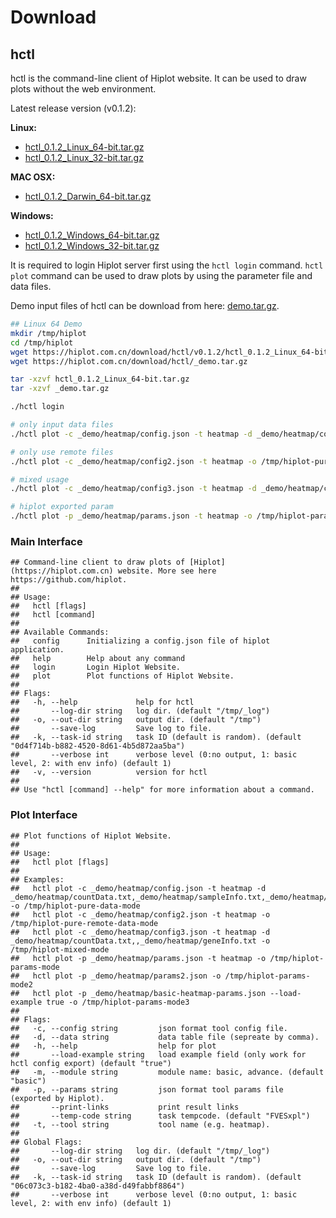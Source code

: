 # Download


## hctl

hctl is the command-line client of Hiplot website. It can be used to draw plots without the web environment.

Latest release version (v0.1.2):

**Linux:**

- [hctl_0.1.2_Linux_64-bit.tar.gz](https://hiplot.com.cn/download/hctl/v0.1.2/hctl_0.1.2_Linux_64-bit.tar.gz)
- [hctl_0.1.2_Linux_32-bit.tar.gz](https://hiplot.com.cn/download/hctl/v0.1.2/hctl_0.1.2_Linux_32-bit.tar.gz)

**MAC OSX:**

- [hctl_0.1.2_Darwin_64-bit.tar.gz](https://hiplot.com.cn/download/hctl/v0.1.2/hctl_0.1.2_Darwin_64-bit.tar.gz)


**Windows:**
- [hctl_0.1.2_Windows_64-bit.tar.gz](https://hiplot.com.cn/download/hctl/v0.1.2/hctl_0.1.2_Windows_64-bit.tar.gz)
- [hctl_0.1.2_Windows_32-bit.tar.gz](https://hiplot.com.cn/download/hctl/v0.1.2/hctl_0.1.2_Windows_32-bit.tar.gz)

It is required to login Hiplot server first using the `hctl login` command. `hctl plot` command can be used to draw plots by using the parameter file and data files.

Demo input files of hctl can be download from here: [demo.tar.gz](https://hiplot.com.cn/download/hctl/_demo.tar.gz).

```bash
## Linux 64 Demo
mkdir /tmp/hiplot
cd /tmp/hiplot
wget https://hiplot.com.cn/download/hctl/v0.1.2/hctl_0.1.2_Linux_64-bit.tar.gz
wget https://hiplot.com.cn/download/hctl/_demo.tar.gz

tar -xzvf hctl_0.1.2_Linux_64-bit.tar.gz
tar -xzvf _demo.tar.gz

./hctl login

# only input data files
./hctl plot -c _demo/heatmap/config.json -t heatmap -d _demo/heatmap/countData.txt,_demo/heatmap/sampleInfo.txt,_demo/heatmap/geneInfo.txt -o /tmp/hiplot-pure-data-mode

# only use remote files
./hctl plot -c _demo/heatmap/config2.json -t heatmap -o /tmp/hiplot-pure-remote-data-mode

# mixed usage
./hctl plot -c _demo/heatmap/config3.json -t heatmap -d _demo/heatmap/countData.txt,,_demo/heatmap/geneInfo.txt -o /tmp/hiplot-mixed-mode

# hiplot exported param
./hctl plot -p _demo/heatmap/params.json -t heatmap -o /tmp/hiplot-params-mode
```

### Main Interface


```
## Command-line client to draw plots of [Hiplot](https://hiplot.com.cn) website. More see here https://github.com/hiplot.
## 
## Usage:
##   hctl [flags]
##   hctl [command]
## 
## Available Commands:
##   config      Initializing a config.json file of hiplot application.
##   help        Help about any command
##   login       Login Hiplot Website.
##   plot        Plot functions of Hiplot Website.
## 
## Flags:
##   -h, --help             help for hctl
##       --log-dir string   log dir. (default "/tmp/_log")
##   -o, --out-dir string   output dir. (default "/tmp")
##       --save-log         Save log to file.
##   -k, --task-id string   task ID (default is random). (default "0d4f714b-b882-4520-8d61-4b5d872aa5ba")
##       --verbose int      verbose level (0:no output, 1: basic level, 2: with env info) (default 1)
##   -v, --version          version for hctl
## 
## Use "hctl [command] --help" for more information about a command.
```

### Plot Interface


```
## Plot functions of Hiplot Website.
## 
## Usage:
##   hctl plot [flags]
## 
## Examples:
##   hctl plot -c _demo/heatmap/config.json -t heatmap -d _demo/heatmap/countData.txt,_demo/heatmap/sampleInfo.txt,_demo/heatmap/geneInfo.txt -o /tmp/hiplot-pure-data-mode
##   hctl plot -c _demo/heatmap/config2.json -t heatmap -o /tmp/hiplot-pure-remote-data-mode
##   hctl plot -c _demo/heatmap/config3.json -t heatmap -d _demo/heatmap/countData.txt,,_demo/heatmap/geneInfo.txt -o /tmp/hiplot-mixed-mode
##   hctl plot -p _demo/heatmap/params.json -t heatmap -o /tmp/hiplot-params-mode
##   hctl plot -p _demo/heatmap/params2.json -o /tmp/hiplot-params-mode2
##   hctl plot -p _demo/heatmap/basic-heatmap-params.json --load-example true -o /tmp/hiplot-params-mode3
## 
## Flags:
##   -c, --config string         json format tool config file.
##   -d, --data string           data table file (sepreate by comma).
##   -h, --help                  help for plot
##       --load-example string   load example field (only work for hctl config export) (default "true")
##   -m, --module string         module name: basic, advance. (default "basic")
##   -p, --params string         json format tool params file (exported by Hiplot).
##       --print-links           print result links
##       --temp-code string      task tempcode. (default "FVESxpl")
##   -t, --tool string           tool name (e.g. heatmap).
## 
## Global Flags:
##       --log-dir string   log dir. (default "/tmp/_log")
##   -o, --out-dir string   output dir. (default "/tmp")
##       --save-log         Save log to file.
##   -k, --task-id string   task ID (default is random). (default "06c073c3-b182-4ba0-a38d-d49fabbf8864")
##       --verbose int      verbose level (0:no output, 1: basic level, 2: with env info) (default 1)
```
